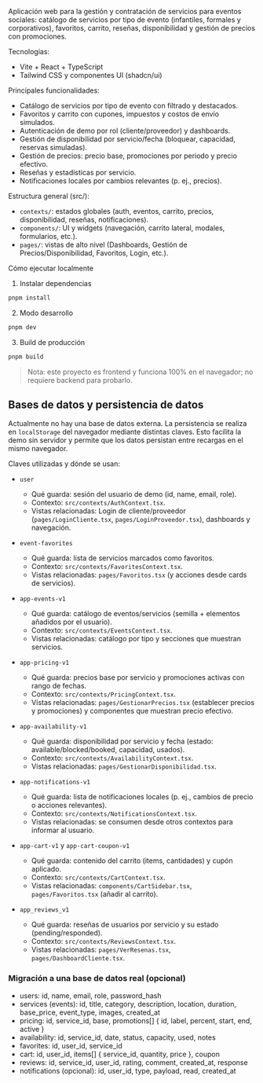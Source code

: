 
Aplicación web para la gestión y contratación de servicios para eventos sociales: catálogo de servicios por tipo de evento (infantiles, formales y corporativos), favoritos, carrito, reseñas, disponibilidad y gestión de precios con promociones.

Tecnologías:
- Vite + React + TypeScript
- Tailwind CSS y componentes UI (shadcn/ui)

Principales funcionalidades:
- Catálogo de servicios por tipo de evento con filtrado y destacados.
- Favoritos y carrito con cupones, impuestos y costos de envío simulados.
- Autenticación de demo por rol (cliente/proveedor) y dashboards.
- Gestión de disponibilidad por servicio/fecha (bloquear, capacidad, reservas simuladas).
- Gestión de precios: precio base, promociones por periodo y precio efectivo.
- Reseñas y estadísticas por servicio.
- Notificaciones locales por cambios relevantes (p. ej., precios).

Estructura general (src/):
- `contexts/`: estados globales (auth, eventos, carrito, precios, disponibilidad, reseñas, notificaciones).
- `components/`: UI y widgets (navegación, carrito lateral, modales, formularios, etc.).
- `pages/`: vistas de alto nivel (Dashboards, Gestión de Precios/Disponibilidad, Favoritos, Login, etc.).

Cómo ejecutar localmente

1) Instalar dependencias

```powershell
pnpm install
```

2) Modo desarrollo

```powershell
pnpm dev
```

3) Build de producción

```powershell
pnpm build
```

> Nota: este proyecto es frontend y funciona 100% en el navegador; no requiere backend para probarlo.

## Bases de datos y persistencia de datos

Actualmente no hay una base de datos externa. La persistencia se realiza en `localStorage` del navegador mediante distintas claves. Esto facilita la demo sin servidor y permite que los datos persistan entre recargas en el mismo navegador.

Claves utilizadas y dónde se usan:
- `user`
	- Qué guarda: sesión del usuario de demo (id, name, email, role).
	- Contexto: `src/contexts/AuthContext.tsx`.
	- Vistas relacionadas: Login de cliente/proveedor (`pages/LoginCliente.tsx`, `pages/LoginProveedor.tsx`), dashboards y navegación.

- `event-favorites`
	- Qué guarda: lista de servicios marcados como favoritos.
	- Contexto: `src/contexts/FavoritesContext.tsx`.
	- Vistas relacionadas: `pages/Favoritos.tsx` (y acciones desde cards de servicios).

- `app-events-v1`
	- Qué guarda: catálogo de eventos/servicios (semilla + elementos añadidos por el usuario).
	- Contexto: `src/contexts/EventsContext.tsx`.
	- Vistas relacionadas: catálogo por tipo y secciones que muestran servicios.

- `app-pricing-v1`
	- Qué guarda: precios base por servicio y promociones activas con rango de fechas.
	- Contexto: `src/contexts/PricingContext.tsx`.
	- Vistas relacionadas: `pages/GestionarPrecios.tsx` (establecer precios y promociones) y componentes que muestran precio efectivo.

- `app-availability-v1`
	- Qué guarda: disponibilidad por servicio y fecha (estado: available/blocked/booked, capacidad, usados).
	- Contexto: `src/contexts/AvailabilityContext.tsx`.
	- Vistas relacionadas: `pages/GestionarDisponibilidad.tsx`.

- `app-notifications-v1`
	- Qué guarda: lista de notificaciones locales (p. ej., cambios de precio o acciones relevantes).
	- Contexto: `src/contexts/NotificationsContext.tsx`.
	- Vistas relacionadas: se consumen desde otros contextos para informar al usuario.

- `app-cart-v1` y `app-cart-coupon-v1`
	- Qué guarda: contenido del carrito (items, cantidades) y cupón aplicado.
	- Contexto: `src/contexts/CartContext.tsx`.
	- Vistas relacionadas: `components/CartSidebar.tsx`, `pages/Favoritos.tsx` (añadir al carrito).

- `app_reviews_v1`
	- Qué guarda: reseñas de usuarios por servicio y su estado (pending/responded).
	- Contexto: `src/contexts/ReviewsContext.tsx`.
	- Vistas relacionadas: `pages/VerResenas.tsx`, `pages/DashboardCliente.tsx`.



### Migración a una base de datos real (opcional)


- users: id, name, email, role, password_hash
- services (events): id, title, category, description, location, duration, base_price, event_type, images, created_at
- pricing: id, service_id, base, promotions[] { id, label, percent, start, end, active }
- availability: id, service_id, date, status, capacity, used, notes
- favorites: id, user_id, service_id
- cart: id, user_id, items[] { service_id, quantity, price }, coupon
- reviews: id, service_id, user_id, rating, comment, created_at, response
- notifications (opcional): id, user_id, type, payload, read, created_at



